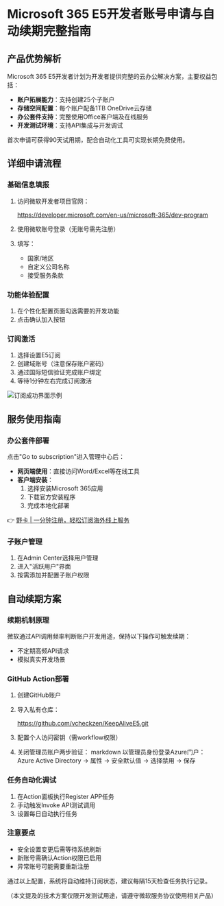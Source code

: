 # Microsoft 365 E5开发者账号申请与自动续期完整指南

## 产品优势解析
Microsoft 365 E5开发者计划为开发者提供完整的云办公解决方案，主要权益包括：
- **账户拓展能力**：支持创建25个子账户
- **存储空间配置**：每个账户配备1TB OneDrive云存储
- **办公套件支持**：完整使用Office客户端及在线服务
- **开发测试环境**：支持API集成与开发调试

首次申请可获得90天试用期，配合自动化工具可实现长期免费使用。

## 详细申请流程
### 基础信息填报
1. 访问微软开发者项目官网：
   
   https://developer.microsoft.com/en-us/microsoft-365/dev-program
   
2. 使用微软账号登录（无账号需先注册）
3. 填写：
   - 国家/地区
   - 自定义公司名称
   - 接受服务条款

### 功能体验配置
1. 在个性化配置页面勾选需要的开发功能
2. 点击确认加入按钮

### 订阅激活
1. 选择设置E5订阅
2. 创建域账号（注意保存账户密码）
3. 通过国际短信验证完成账户绑定
4. 等待1分钟左右完成订阅激活

![订阅成功界面示例](https://bbtdd.com/wp-content/uploads/img/8609375670344033.webp)

## 服务使用指南
### 办公套件部署
点击"Go to subscription"进入管理中心后：
- **网页端使用**：直接访问Word/Excel等在线工具
- **客户端安装**：
  1. 选择安装Microsoft 365应用
  2. 下载官方安装程序
  3. 完成本地化部署

👉 [野卡 | 一分钟注册，轻松订阅海外线上服务](https://bbtdd.com/yeka)

### 子账户管理
1. 在Admin Center选择用户管理
2. 进入"活跃用户"界面
3. 按需添加并配置子账户权限

## 自动续期方案
### 续期机制原理
微软通过API调用频率判断账户开发用途，保持以下操作可触发续期：
- 不定期高频API请求
- 模拟真实开发场景

### GitHub Action部署
1. 创建GitHub账户
2. 导入私有仓库：
   
   https://github.com/vcheckzen/KeepAliveE5.git
   
3. 配置个人访问密钥（需workflow权限）
4. 关闭管理员账户两步验证：
   markdown
   以管理员身份登录Azure门户：
   Azure Active Directory → 属性 → 安全默认值 → 选择禁用 → 保存
   

### 任务自动化调试
1. 在Action面板执行Register APP任务
2. 手动触发Invoke API测试调用
3. 设置每日自动执行任务

### 注意要点
- 安全设置变更后需等待系统刷新
- 新账号需确认Action权限已启用
- 异常账号可能需要重新注册

通过以上配置，系统将自动维持订阅状态，建议每隔15天检查任务执行记录。

（本文提及的技术方案仅限开发测试用途，请遵守微软服务协议使用相关产品）
